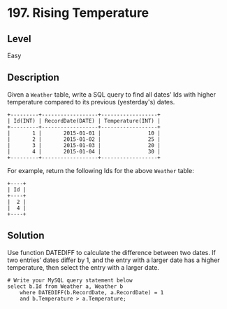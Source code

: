 # 197. Rising Temperature
## Level
Easy

## Description
Given a `Weather` table, write a SQL query to find all dates' Ids with higher temperature compared to its previous (yesterday's) dates.
```
+---------+------------------+------------------+
| Id(INT) | RecordDate(DATE) | Temperature(INT) |
+---------+------------------+------------------+
|       1 |       2015-01-01 |               10 |
|       2 |       2015-01-02 |               25 |
|       3 |       2015-01-03 |               20 |
|       4 |       2015-01-04 |               30 |
+---------+------------------+------------------+
```
For example, return the following Ids for the above `Weather` table:
```
+----+
| Id |
+----+
|  2 |
|  4 |
+----+
```

## Solution
Use function DATEDIFF to calculate the difference between two dates. If two entries' dates differ by 1, and the entry with a larger date has a higher temperature, then select the entry with a larger date.
```
# Write your MySQL query statement below
select b.Id from Weather a, Weather b
    where DATEDIFF(b.RecordDate, a.RecordDate) = 1
    and b.Temperature > a.Temperature;
```
